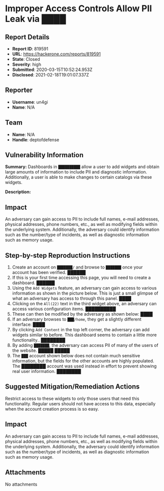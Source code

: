 # Improper Access Controls Allow PII Leak via ████

## Report Details
- **Report ID**: 819591
- **URL**: https://hackerone.com/reports/819591
- **State**: Closed
- **Severity**: high
- **Submitted**: 2020-03-15T10:52:24.953Z
- **Disclosed**: 2021-02-18T19:01:07.337Z

## Reporter
- **Username**: un4gi
- **Name**: N/A

## Team
- **Name**: N/A
- **Handle**: deptofdefense

## Vulnerability Information
**Summary:**
Dashboards in `██████████` allow a user to add widgets and obtain large amounts of information to include PII and diagnostic information. Additionally, a user is able to make changes to certain catalogs via these widgets.

**Description:**

## Impact
An adversary can gain access to PII to include full names, e-mail addresses, physical addresses, phone numbers, etc., as well as modifying fields within the underlying system. Additionally, the adversary could identify information such as the number/type of incidents, as well as diagnostic information such as memory usage.

## Step-by-step Reproduction Instructions

1. Create an account on `███████/` and browse to `███████` once your account has been verified. 
██████
2. If this is your first time accessing this page, you will need to create a dashboard.
██████
3. Using the `Add Widgets` feature, an adversary can gain access to various information as shown in the picture below. This is just a small glimpse of what an adversary has access to through this panel.
████
4. Clicking on the `All(22)` text in the third widget above, an adversary can access various configuration items.
██████████
5. These can then be modified by the adversary as shown below:
████
6. If an adversary browses to `███/home`, they get a slightly different interface:
████
7. By clicking `Add Content` in the top left corner, the adversary can add widgets similar to before. This dashboard seems to contain a little more functionality..
████████
8. By adding `███████`, the adversary can access PII of many of the users of the website.
█████
█████
9. The `███` account shown below does not contain much sensitive information, but the fields for the other accounts are highly populated. The ████████ account was used instead in effort to prevent showing real user information.
████████

## Suggested Mitigation/Remediation Actions
Restrict access to these widgets to only those users that need this functionality. Regular users should not have access to this data, especially when the account creation process is so easy.

## Impact

An adversary can gain access to PII to include full names, e-mail addresses, physical addresses, phone numbers, etc., as well as modifying fields within the underlying system. Additionally, the adversary could identify information such as the number/type of incidents, as well as diagnostic information such as memory usage.

## Attachments
No attachments

